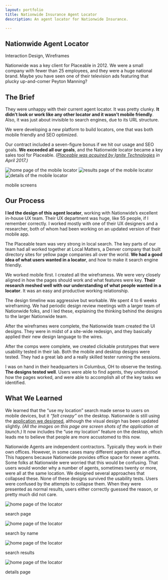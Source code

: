 ```yaml
---
layout: portfolio
title: Nationwide Insurance Agent Locator
description: An agent locator for Nationwide Insurance.

---
```

<section class="white post" markdown="1">
<div class="text" markdown="1">

# Nationwide Agent Locator

<div class="meta">Interaction Design, Wireframes</div>

Nationwide was a key client for Placeable in 2012. We were a small company with fewer than 25 employees, and they were a huge national brand. Maybe you have seen one of their television ads featuring that plucky up-and-comer Peyton Manning?

## The Brief

They were unhappy with their current agent locator. It was pretty clunky. **It didn’t look or work like any other locator and it wasn’t mobile friendly**. Also, it was just about invisible to search engines, due to its URL structure.

We were developing a new platform to build locators, one that was both mobile friendly and SEO optimized.

Our contract included a seven-figure bonus if we hit our usage and SEO goals. **We exceeded all our goals**, and the Nationwide locator became a key sales tool for Placeable. *([Placeable was acquired by Ignite Technologies][place] in April 2017.)*

[place]: http://ignitetech.com/placeable/


<div class="many retina">
   <img src="/img/portfolio/nw-mob-1-home.png" alt="home page of the mobile locator" class=" inline border">
   <img src="/img/portfolio/nw-mob-2-results.png" alt="results page of the mobile locator" class=" inline border">
   <img src="/img/portfolio/nw-mob-3-details.jpg" alt="details of the mobile locator" class=" inline border">
</div>

<p class="caption">mobile screens</p>

</div>
</section>	
<section class="dark post" markdown="1">
<div class="text" markdown="1">
    
## Our Process

**I led the design of this agent locator**, working with Nationwide’s excellent in-house UX team. Their UX department was huge, like 55 people, if I remember correctly. I worked mostly with one of their UX designers and a researcher, both of whom had been working on an updated version of their mobile app.

The Placeable team was very strong in local search. The key parts of our team had all worked together at Local Matters, a Denver company that built directory sites for yellow page companies all over the world. **We had a good idea of what users wanted in a locator**, and how to make it search engine friendly.

We worked mobile first. I created all the wireframess. We were very closely aligned in how the pages should work and what features were key. **Their research meshed well with our understanding of what people wanted in a locator**. It was an easy and productive working relationship. 

The design timeline was aggressive but workable. We spent 4 to 6 weeks wireframing. We had periodic design review meetings with a larger team of Nationwide folks, and I led these, explaining the thinking behind the designs to the larger Nationwide team.

After the wireframes were complete, the Nationwide team created the UI designs. They were in midst of a site-wide redesign, and they basically applied their new design language to the wires.

After the comps were complete, we created clickable prototypes that were usability tested in their lab. Both the mobile and desktop designs were tested. They had a great lab and a really skilled tester running the sessions.

I was on hand in their headquarters in Columbus, OH to observe the testing. **The designs tested well**. Users were able to find agents, they understood how the pages worked, and were able to accomplish all of the key tasks we identified.

</div>
</section>	
<section class="white post" markdown="1">
<div class="text" markdown="1">
    
## What We Learned

We learned that the “use my location” search made sense to users on mobile devices, but it *“felt creepy”* on the desktop. Nationwide is still using the [application we designed][nw], although the visual design has been updated slightly. *(All the images on this page are screen shots of the application at launch.)* It now includes the “use my location” feature on the desktop, which leads me to believe that people are more accustomed to this now.

[nw]: https://agency.nationwide.com

Nationwide Agents are independent contractors. Typically they work in their own offices. However, in some cases many different agents share an office. This happens because Nationwide provides office space for newer agents. Some folks at Nationwide were worried that this would be confusing. That users would wonder why a number of agents, sometimes twenty or more, were all at the same location. We designed several approaches that collapsed these. None of these designs survived the usability tests. Users were confused by the attempts to collapse them. When they were presented as normal results, users either correctly guessed the reason, or pretty much did not care.

<div class="">
   <img src="/img/portfolio/nw-1-search.png" alt="home page of the locator" class="full-width border">
   <p class="caption">search page</p>
   
   <img src="/img/portfolio/nw-2-search.png" alt="home page of the locator" class="full-width border">
   <p class="caption">search by name</p>
   
   <img src="/img/portfolio/nw-3-results.jpg" alt="home page of the locator" class="full-width border">
   <p class="caption">search results</p>
   
   <img src="/img/portfolio/nw-4-details.png" alt="home page of the locator" class="full-width border">
   <p class="caption">details page</p>
</div>



</div>
</section>	


